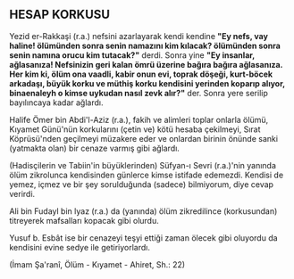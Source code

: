 ## HESAP KORKUSU

Yezid er-Rakkaşi (r.a.) nefsini azarlayarak kendi ken­dine **"Ey nefs, vay haline! ölümünden sonra senin na­mazını kim kılacak? ölümünden sonra senin namına orucu kim tutacak?"** derdi. Sonra yine **"Ey insanlar, ağlasanıza! Nefsinizin geri kalan ömrü üzerine bağıra bağıra ağlasanıza. Her kim ki, ölüm ona vaadli, kabir onun evi, toprak döşeği, kurt-böcek arkadaşı, büyük korku ve müthiş korku kendisini yerinden koparıp alıyor, binaenaleyh o kimse uykudan nasıl zevk alır?"** der. Sonra yere serilip bayılıncaya kadar ağlardı.

Halife Ömer bin Abdi'l-Aziz (r.a.), fakih ve alimleri toplar onlarla ölümü, Kıyamet Günü'nün korkularını (çetin ve) kötü hesaba çekilmeyi, Sırat Köprüsü'nden geçilmeyi müzakere eder ve onlardan birinin önünde sanki (yatmakta olan) bir cenaze varmış gibi ağlardı.

(Hadisçilerin ve Tabiin'in büyüklerinden) Süfyan-ı Sevri (r.a.)'nin yanında ölüm zikrolunca kendisinden günlerce kimse istifade edemezdi. Kendisi de yemez, içmez ve bir şey sorulduğunda (sadece) bilmiyorum, diye cevap verirdi.

Ali bin Fudayl bin lyaz (r.a.) da (yanında) ölüm zik­redilince (korkusundan) titreyerek mafsalları kopacak gibi olurdu.

Yusuf b. Esbât ise bir cenazeyi teşyi ettiği zaman öle­cek gibi oluyordu da kendisini evine sedye ile getiri­yorlardı.

(İmam Şa'ranî, Ölüm - Kıyamet - Ahiret, Sh.: 22)
